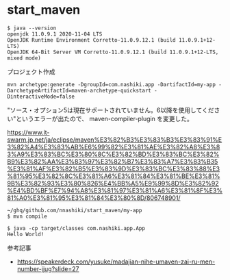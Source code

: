 # start_maven

```
$ java --version
openjdk 11.0.9.1 2020-11-04 LTS
OpenJDK Runtime Environment Corretto-11.0.9.12.1 (build 11.0.9.1+12-LTS)
OpenJDK 64-Bit Server VM Corretto-11.0.9.12.1 (build 11.0.9.1+12-LTS, mixed mode)
```



プロジェクト作成

```
mvn archetype:generate -DgroupId=com.nashiki.app -DartifactId=my-app -DarchetypeArtifactId=maven-archetype-quickstart -DinteractiveMode=false
```


"ソース・オプション5は現在サポートされていません。6以降を使用してください"というエラーが出たので、
maven-compiler-plugin を変更した。

https://www.it-swarm.jp.net/ja/eclipse/maven%E3%82%B3%E3%83%B3%E3%83%91%E3%82%A4%E3%83%AB%E6%99%82%E3%81%AE%E3%82%A8%E3%83%A9%E3%83%BC%E3%80%8C%E3%82%BD%E3%83%BC%E3%82%B9%E3%82%AA%E3%83%97%E3%82%B7%E3%83%A7%E3%83%B35%E3%81%AF%E3%82%B5%E3%83%9D%E3%83%BC%E3%83%88%E3%81%95%E3%82%8C%E3%81%A6%E3%81%84%E3%81%BE%E3%81%9B%E3%82%93%E3%80%826%E4%BB%A5%E9%99%8D%E3%82%92%E4%BD%BF%E7%94%A8%E3%81%97%E3%81%A6%E3%81%8F%E3%81%A0%E3%81%95%E3%81%84%E3%80%8D/806748901/

```
~/ghq/github.com/nnashiki/start_maven/my-app
$ mvn compile

$ java -cp target/classes com.nashiki.app.App       
Hello World!
```

参考記事

- https://speakerdeck.com/yusuke/madajian-nihe-umaven-zai-ru-men-number-jjug?slide=27
